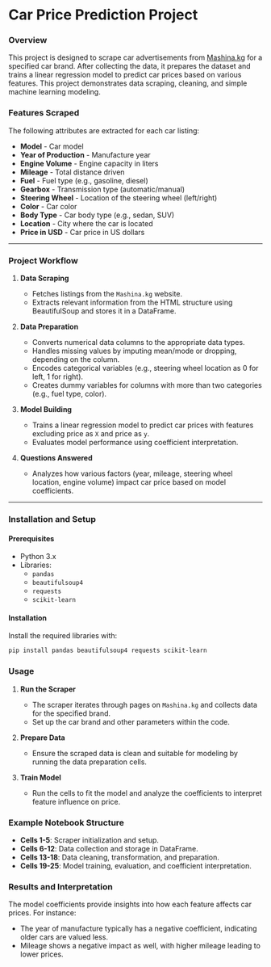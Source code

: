

# Car Price Prediction Project

### Overview

This project is designed to scrape car advertisements from [Mashina.kg](https://www.mashina.kg/) for a specified car brand. After collecting the data, it prepares the dataset and trains a linear regression model to predict car prices based on various features. This project demonstrates data scraping, cleaning, and simple machine learning modeling.

### Features Scraped

The following attributes are extracted for each car listing:
- **Model** - Car model
- **Year of Production** - Manufacture year
- **Engine Volume** - Engine capacity in liters
- **Mileage** - Total distance driven
- **Fuel** - Fuel type (e.g., gasoline, diesel)
- **Gearbox** - Transmission type (automatic/manual)
- **Steering Wheel** - Location of the steering wheel (left/right)
- **Color** - Car color
- **Body Type** - Car body type (e.g., sedan, SUV)
- **Location** - City where the car is located
- **Price in USD** - Car price in US dollars

---

### Project Workflow

1. **Data Scraping**
   - Fetches listings from the `Mashina.kg` website.
   - Extracts relevant information from the HTML structure using BeautifulSoup and stores it in a DataFrame.

2. **Data Preparation**
   - Converts numerical data columns to the appropriate data types.
   - Handles missing values by imputing mean/mode or dropping, depending on the column.
   - Encodes categorical variables (e.g., steering wheel location as 0 for left, 1 for right).
   - Creates dummy variables for columns with more than two categories (e.g., fuel type, color).

3. **Model Building**
   - Trains a linear regression model to predict car prices with features excluding price as `X` and price as `y`.
   - Evaluates model performance using coefficient interpretation.

4. **Questions Answered**
   - Analyzes how various factors (year, mileage, steering wheel location, engine volume) impact car price based on model coefficients.

---

### Installation and Setup

#### Prerequisites
- Python 3.x
- Libraries:
  - `pandas`
  - `beautifulsoup4`
  - `requests`
  - `scikit-learn`

#### Installation
Install the required libraries with:
```bash
pip install pandas beautifulsoup4 requests scikit-learn
```

### Usage

1. **Run the Scraper**
   - The scraper iterates through pages on `Mashina.kg` and collects data for the specified brand.
   - Set up the car brand and other parameters within the code.

2. **Prepare Data**
   - Ensure the scraped data is clean and suitable for modeling by running the data preparation cells.

3. **Train Model**
   - Run the cells to fit the model and analyze the coefficients to interpret feature influence on price.

### Example Notebook Structure

- **Cells 1-5**: Scraper initialization and setup.
- **Cells 6-12**: Data collection and storage in DataFrame.
- **Cells 13-18**: Data cleaning, transformation, and preparation.
- **Cells 19-25**: Model training, evaluation, and coefficient interpretation.

### Results and Interpretation
The model coefficients provide insights into how each feature affects car prices. For instance:
- The year of manufacture typically has a negative coefficient, indicating older cars are valued less.
- Mileage shows a negative impact as well, with higher mileage leading to lower prices.

